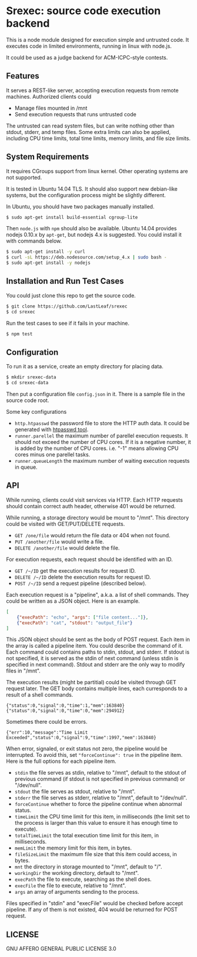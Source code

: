 # Srexec: source code execution backend #

This is a node module designed for execution simple and untrusted code.
It executes code in limited environments, running in linux with node.js.

It could be used as a judge backend for ACM-ICPC-style contests.

## Features ##

It serves a REST-like server, accepting execution requests from remote machines.
Authorized clients could
* Manage files mounted in /mnt
* Send execution requests that runs untrusted code

The untrusted can read system files, but can write nothing other than stdout, stderr, and temp files.
Some extra limits can also be applied, including CPU time limits, total time limits, memory limits, and file size limits.

## System Requirements ##

It requires CGroups support from linux kernel. Other operating systems are not supported.

It is tested in Ubuntu 14.04 TLS.
It should also support new debian-like systems, but the configuration process might be slightly different.

In Ubuntu, you should have two packages manually installed.

```sh
$ sudo apt-get install build-essential cgroup-lite
```

Then `node.js` with `npm` should also be available.
Ubuntu 14.04 provides nodejs 0.10.x by `apt-get`, but nodejs 4.x is suggested.
You could install it with commands below.

```sh
$ sudo apt-get install -y curl
$ curl -sL https://deb.nodesource.com/setup_4.x | sudo bash -
$ sudo apt-get install -y nodejs
```

## Installation and Run Test Cases ##

You could just clone this repo to get the source code.

```sh
$ git clone https://github.com/LastLeaf/srexec
$ cd srexec
```

Run the test cases to see if it fails in your machine.

```sh
$ npm test
```

## Configuration ##

To run it as a service, create an empty directory for placing data.

```sh
$ mkdir srexec-data
$ cd srexec-data
```

Then put a configuration file `config.json` in it.
There is a sample file in the source code root.

Some key configurations
* `http.htpasswd` the password file to store the HTTP auth data. It could be generated with [htpasswd tool](https://www.npmjs.com/package/htpasswd).
* `runner.parellel` the maximum number of parellel execution requests. It should not exceed the number of CPU cores. If it is a negative number, it is added by the number of CPU cores. i.e. "-1" means allowing CPU cores minus one parellel tasks.
* `runner.queueLength` the maximum number of waiting execution requests in queue.

## API ##

While running, clients could visit services via HTTP.
Each HTTP requests should contain correct auth header, otherwise 401 would be returned.

While running, a storage directory would be mount to "/mnt".
This directory could be visited with GET/PUT/DELETE requests.
* `GET /one/file` would return the file data or 404 when not found.
* `PUT /another/file` would write a file.
* `DELETE /another/file` would delete the file.

For execution requests, each request should be identified with an ID.
* `GET /~/ID` get the execution results for request ID.
* `DELETE /~/ID` delete the execution results for request ID.
* `POST /~/ID` send a request pipeline (described below).

Each execution request is a "pipeline", a.k.a. a list of shell commands.
They could be written as a JSON object. Here is an example.

```json
[
	{"execPath": "echo", "args": ["file content..."]},
	{"execPath": "cat", "stdout": "output_file"}
]
```

This JSON object should be sent as the body of POST request.
Each item in the array is called a pipeline item.
You could describe the command of it.
Each command could contains paths to stdin, stdout, and stderr.
If stdout is not specified, it is served as the stdin of next command (unless stdin is specified in next command).
Stdout and stderr are the only way to modify files in "/mnt".

The execution results (might be partitial) could be visited through GET request later.
The GET body contains multiple lines, each curresponds to a result of a shell commands.

```
{"status":0,"signal":0,"time":1,"mem":163840}
{"status":0,"signal":0,"time":0,"mem":294912}
```

Sometimes there could be errors.

```
{"err":10,"message":"Time Limit Exceeded","status":0,"signal":9,"time":1997,"mem":163840}
```

When error, signaled, or exit status not zero, the pipeline would be interrupted.
To avoid this, set `"forceContinue": true` in the pipeline item.
Here is the full options for each pipeline item.
* `stdin` the file serves as stdin, relative to "/mnt", default to the stdout of previous command (if stdout is not specified in previous command) or "/dev/null".
* `stdout` the file serves as stdout, relative to "/mnt".
* `stderr` the file serves as stderr, relative to "/mnt", default to "/dev/null".
* `forceContinue` whether to force the pipeline continue when abnormal status.
* `timeLimit` the CPU time limit for this item, in milliseconds (the limit set to the process is larger than this value to ensure it has enough time to execute).
* `totalTimeLimit` the total execution time limit for this item, in milliseconds.
* `memLimit` the memory limit for this item, in bytes.
* `fileSizeLimit` the maximum file size that this item could access, in bytes.
* `mnt` the directory in storage mounted to "/mnt", default to "/".
* `workingDir` the working directory, default to "/mnt".
* `execPath` the file to execute, searching as the shell does.
* `execFile` the file to execute, relative to "/mnt".
* `args` an array of arguments sending to the process.

Files specified in "stdin" and "execFile" would be checked before accept pipeline.
If any of them is not existed, 404 would be returned for POST request.

## LICENSE ##

GNU AFFERO GENERAL PUBLIC LICENSE 3.0
